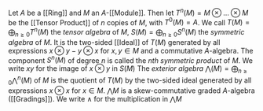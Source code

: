 
Let $A$ be a [[Ring]] and $M$ an $A$-[[Module]]. Then let $T^n(M) = M\otimes \dots \otimes M$ be the [[Tensor Product]] of $n$ copies of $M$, with $T^0(M) = A$.
We call $T(M) = \bigoplus_{n\geq 0} T^n(M)$ the *tensor algebra* of $M$, $S(M) = \bigoplus_{n\geq 0}S^n(M)$ the *symmetric algebra* of $M$. 
It is the two-sided [[Ideal]] of $T(M)$ generated by all expressions $x\otimes y-y\otimes x$ for $x,y\in M$ and a commutative $A$-algebra. The component $S^n(M)$ of degree $n$ is called the *nth symmetric product* of $M$. We write $xy$ for the image of $x\otimes y$ in $S(M)$
The *exterior algebra* $\bigwedge(M) = \bigoplus_{n\geq 0} \bigwedge^n(M)$ of $M$ is the quotient of $T(M)$ by the two-sided ideal generated by all expressions $x\otimes x$ for $x\in M$. $\bigwedge M$ is a skew-commutative graded $A$-algebra ([[Gradings]]). We write $\wedge$ for the multiplication in $\bigwedge M$  